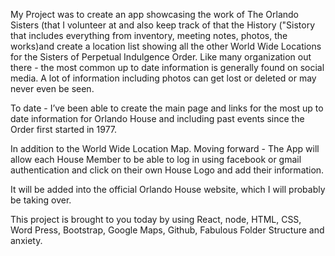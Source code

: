 My Project was to create an app showcasing the work of The Orlando Sisters (that I volunteer at and also keep track of that the History ("Sistory that includes everything from inventory, meeting notes, photos, the works)and create a location list showing all the other World Wide Locations for the Sisters of Perpetual Indulgence Order. Like many organization out there - the most common up to date information is generally found on social media. A lot of information including photos can get lost or deleted or may never even be seen.

To date - I’ve been able to create the main page and links for the most up to date information for Orlando House and including past events since the Order first started in 1977.

In addition to the World Wide Location Map.  Moving forward - The App will allow each House Member to be able to log in using facebook or gmail authentication  and click on their own House Logo and add their information.

It will be added into the official Orlando House website, which I will probably be taking over. 

This project is brought to you today by using 
React, node, HTML, CSS, Word Press, Bootstrap, Google Maps, Github, Fabulous Folder Structure and anxiety.
